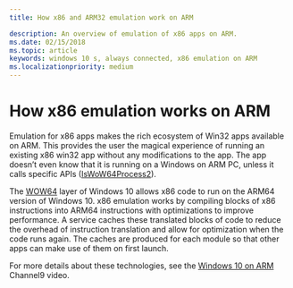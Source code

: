 ```yaml
---
title: How x86 and ARM32 emulation work on ARM

description: An overview of emulation of x86 apps on ARM.
ms.date: 02/15/2018
ms.topic: article
keywords: windows 10 s, always connected, x86 emulation on ARM
ms.localizationpriority: medium
---
```

# How x86 emulation works on ARM
Emulation for x86 apps makes the rich ecosystem of Win32 apps available on ARM. This provides the user the magical experience of running an existing x86 win32 app without any modifications to the app. The app doesn’t even know that it is running on a Windows on ARM PC, unless it calls specific APIs ([IsWoW64Process2](https://docs.microsoft.com/windows/desktop/api/wow64apiset/nf-wow64apiset-iswow64process2)).

The [WOW64](https://msdn.microsoft.com/en-us/library/windows/desktop/aa384249(v=vs.85).aspx) layer of Windows 10 allows x86 code to run on the ARM64 version of Windows 10. x86 emulation works by compiling blocks of x86 instructions into ARM64 instructions with optimizations to improve performance. A service caches these translated blocks of code to reduce the overhead of instruction translation and allow for optimization when the code runs again. The caches are produced for each module so that other apps can make use of them on first launch. 

For more details about these technologies, see the [Windows 10 on ARM](https://channel9.msdn.com/Events/Build/2017/P4171) Channel9 video. 